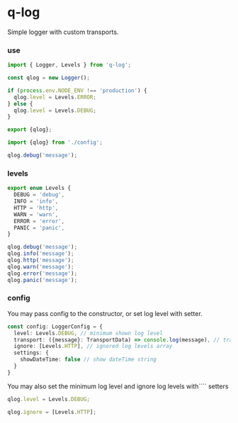 # q-log

Simple logger with custom transports.

### use
```typescript
import { Logger, Levels } from 'q-log';

const qlog = new Logger();

if (process.env.NODE_ENV !== 'production') {
  qlog.level = Levels.ERROR;
} else {
  qlog.level = Levels.DEBUG;
}

export {qlog};
```
```typescript
import {qlog} from './config';

qlog.debug('message');
```

### levels
```typescript
export enum Levels {
  DEBUG = 'debug',
  INFO = 'info',
  HTTP = 'http',
  WARN = 'warn',
  ERROR = 'error',
  PANIC = 'panic',
}

qlog.debug('message');
qlog.info('message');
qlog.http('message');
qlog.warn('message');
qlog.error('message');
qlog.panic('message');
```

### config
You may pass config to the constructor, or set log level with setter.

```typescript
const config: LoggerConfig = {
  level: Levels.DEBUG, // minimum shown log level 
  transport: ({message}: TransportData) => console.log(message), // transport function or array of functions
  ignore: [Levels.HTTP], // ignored log levels array
  settings: {
    showDateTime: false // show dateTime string
  }
}
```

You may also set the minimum log level and ignore log levels with```` setters

```typescript
qlog.level = Levels.DEBUG;

qlog.ignore = [Levels.HTTP];
```
